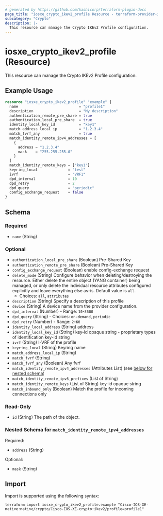 ```yaml
---
# generated by https://github.com/hashicorp/terraform-plugin-docs
page_title: "iosxe_crypto_ikev2_profile Resource - terraform-provider-iosxe"
subcategory: "Crypto"
description: |-
  This resource can manage the Crypto IKEv2 Profile configuration.
---
```


# iosxe_crypto_ikev2_profile (Resource)

This resource can manage the Crypto IKEv2 Profile configuration.

## Example Usage

```terraform
resource "iosxe_crypto_ikev2_profile" "example" {
  name                            = "profile1"
  description                     = "My description"
  authentication_remote_pre_share = true
  authentication_local_pre_share  = true
  identity_local_key_id           = "key1"
  match_address_local_ip          = "1.2.3.4"
  match_fvrf_any                  = true
  match_identity_remote_ipv4_addresses = [
    {
      address = "1.2.3.4"
      mask    = "255.255.255.0"
    }
  ]
  match_identity_remote_keys = ["key1"]
  keyring_local              = "test"
  ivrf                       = "VRF1"
  dpd_interval               = 10
  dpd_retry                  = 2
  dpd_query                  = "periodic"
  config_exchange_request    = false
}
```

<!-- schema generated by tfplugindocs -->
## Schema

### Required

- `name` (String)

### Optional

- `authentication_local_pre_share` (Boolean) Pre-Shared Key
- `authentication_remote_pre_share` (Boolean) Pre-Shared Key
- `config_exchange_request` (Boolean) enable config-exchange request
- `delete_mode` (String) Configure behavior when deleting/destroying the resource. Either delete the entire object (YANG container) being managed, or only delete the individual resource attributes configured explicitly and leave everything else as-is. Default value is `all`.
  - Choices: `all`, `attributes`
- `description` (String) Specify a description of this profile
- `device` (String) A device name from the provider configuration.
- `dpd_interval` (Number) - Range: `10`-`3600`
- `dpd_query` (String) - Choices: `on-demand`, `periodic`
- `dpd_retry` (Number) - Range: `2`-`60`
- `identity_local_address` (String) address
- `identity_local_key_id` (String) key-id opaque string - proprietary types of identification key-id string
- `ivrf` (String) I-VRF of the profile
- `keyring_local` (String) Keyring name
- `match_address_local_ip` (String)
- `match_fvrf` (String)
- `match_fvrf_any` (Boolean) Any fvrf
- `match_identity_remote_ipv4_addresses` (Attributes List) (see [below for nested schema](#nestedatt--match_identity_remote_ipv4_addresses))
- `match_identity_remote_ipv6_prefixes` (List of String)
- `match_identity_remote_keys` (List of String) key-id opaque string
- `match_inbound_only` (Boolean) Match the profile for incoming connections only

### Read-Only

- `id` (String) The path of the object.

<a id="nestedatt--match_identity_remote_ipv4_addresses"></a>
### Nested Schema for `match_identity_remote_ipv4_addresses`

Required:

- `address` (String)

Optional:

- `mask` (String)

## Import

Import is supported using the following syntax:

```shell
terraform import iosxe_crypto_ikev2_profile.example "Cisco-IOS-XE-native:native/crypto/Cisco-IOS-XE-crypto:ikev2/profile=profile1"
```
